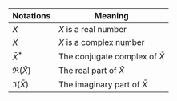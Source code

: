 |Notations|Meaning|
|---|---|
|$X$|$X$ is a real number|
|$\bar X$|$\bar X$ is a complex number|
|$\bar X^*$|The conjugate complex of $\bar X$|
|$\Re(\bar X)$|The real part of $\bar X$|
|$\Im(\bar X)$|The imaginary part of $\bar X$|